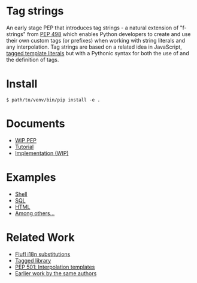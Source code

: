 # Tag strings

An early stage PEP that introduces tag strings - a natural extension of "f-strings" from [PEP 498](https://peps.python.org/pep-0498/) which enables Python developers to create and use their own custom tags (or prefixes) when working with string literals and any interpolation. Tag strings are based on a related idea in JavaScript, [tagged template literals](https://developer.mozilla.org/en-US/docs/Web/JavaScript/Reference/Template_literals#tagged_templates) but with a Pythonic syntax for both the use of and the definition of tags.

# Install

```shell
$ path/to/venv/bin/pip install -e .
```

# Documents

- [WIP PEP](https://github.com/jimbaker/tagstr/blob/main/docs/pep.rst)
- [Tutorial](https://github.com/jimbaker/tagstr/blob/main/docs/tutorial.rst)
- [Implementation (WIP)](https://github.com/gvanrossum/cpython/tree/tag-strings)

# Examples

- [Shell](https://github.com/jimbaker/tagstr/blob/main/examples/shell.py)
- [SQL](https://github.com/jimbaker/tagstr/blob/main/examples/sql.py)
- [HTML](https://github.com/jimbaker/tagstr/blob/main/examples/htmldom.py)
- [Among others...](https://github.com/jimbaker/tagstr/blob/main/examples)

# Related Work

- [Flufl i18n substitutions](https://flufli18n.readthedocs.io/en/stable/using.html#substitutions-and-placeholders)
- [Tagged library](https://github.com/jviide/tagged)
- [PEP 501: Interpolation templates](https://peps.python.org/pep-0501/)
- [Earlier work by the same authors](https://github.com/jimbaker/fl-string-pep)
